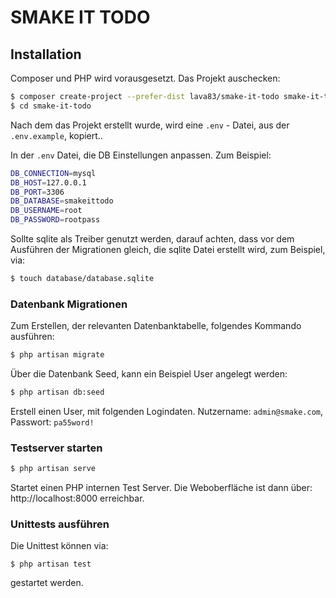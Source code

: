 # SMAKE IT TODO

## Installation

Composer und PHP wird vorausgesetzt. 
Das Projekt auschecken:

```bash
$ composer create-project --prefer-dist lava83/smake-it-todo smake-it-todo
$ cd smake-it-todo
```

Nach dem das Projekt erstellt wurde, wird eine `.env` - Datei, aus der `.env.example`, kopiert..

In der `.env` Datei, die DB Einstellungen anpassen. Zum Beispiel:

```bash
DB_CONNECTION=mysql
DB_HOST=127.0.0.1
DB_PORT=3306
DB_DATABASE=smakeittodo
DB_USERNAME=root
DB_PASSWORD=rootpass
```

Sollte sqlite als Treiber genutzt werden, darauf achten, dass vor dem Ausführen der Migrationen gleich, die sqlite Datei erstellt wird, zum Beispiel, via:

```bash
$ touch database/database.sqlite
```

### Datenbank Migrationen

Zum Erstellen, der relevanten Datenbanktabelle, folgendes Kommando ausführen:

```bash
$ php artisan migrate
```

Über die Datenbank Seed, kann ein Beispiel User angelegt werden:

```bash
$ php artisan db:seed
```

Erstell einen User, mit folgenden Logindaten. Nutzername: `admin@smake.com`, Passwort: `pa55word!`

### Testserver starten

```bash
$ php artisan serve
```

Startet einen PHP internen Test Server. Die Weboberfläche ist dann über: http://localhost:8000 erreichbar.

### Unittests ausführen

Die Unittest können via:

```
$ php artisan test 
```

gestartet werden. 
